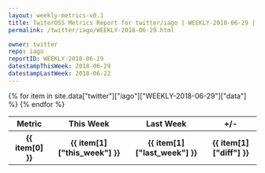 ```yaml
---
layout: weekly-metrics-v0.1
title: TwiterOSS Metrics Report for twitter/iago | WEEKLY-2018-06-29 | 2018-06-29
permalink: /twitter/iago/WEEKLY-2018-06-29.html

owner: twitter
repo: iago
reportID: WEEKLY-2018-06-29
datestampThisWeek: 2018-06-29
datestampLastWeek: 2018-06-22
---
```


<table style="width: 100%">
    <tr>
        <th>Metric</th>
        <th>This Week</th>
        <th>Last Week</th>
        <th>+/-</th>
    </tr>
    {% for item in site.data["twitter"]["iago"]["WEEKLY-2018-06-29"]["data"] %}
    <tr>
        <th>{{ item[0] }}</th>
        <th>{{ item[1]["this_week"] }}</th>
        <th>{{ item[1]["last_week"] }}</th>
        <th>{{ item[1]["diff"] }}</th>
    </tr>
    {% endfor %}
</table>

